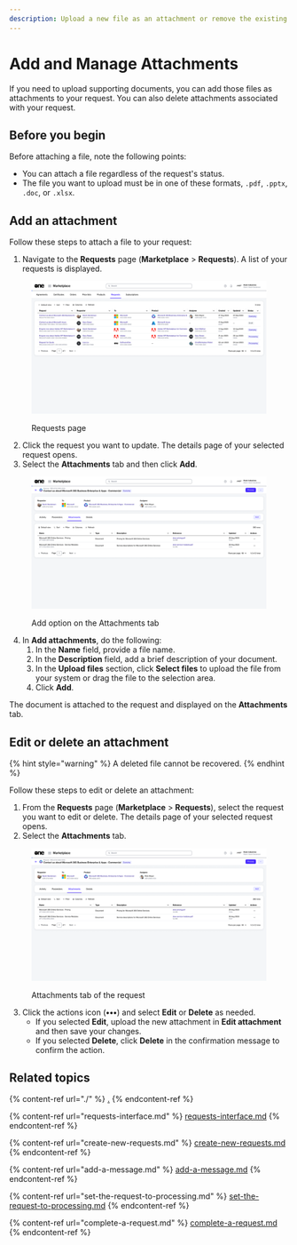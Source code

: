 ```yaml
---
description: Upload a new file as an attachment or remove the existing file.
---
```


# Add and Manage Attachments

If you need to upload supporting documents, you can add those files as attachments to your request. You can also delete attachments associated with your request.

## Before you begin

Before attaching a file, note the following points:&#x20;

* You can attach a file regardless of the request's status.
* The file you want to upload must be in one of these formats, `.pdf`, `.pptx`, `.doc`, or `.xlsx`.

## Add an attachment&#x20;

Follow these steps to attach a file to your request:&#x20;

1. Navigate to the **Requests** page (**Marketplace** > **Requests**). A list of your requests is displayed.

<figure><img src="../../../.gitbook/assets/image (400).png" alt=""><figcaption><p>Requests page</p></figcaption></figure>

2. Click the request you want to update. The details page of your selected request opens.&#x20;
3. Select the **Attachments** tab and then click **Add**.&#x20;

<figure><img src="../../../.gitbook/assets/image (401).png" alt=""><figcaption><p>Add option on the Attachments tab</p></figcaption></figure>

4. In **Add attachments**, do the following:
   1. In the **Name** field, provide a file name.
   2. In the **Description** field, add a brief description of your document.&#x20;
   3. In the **Upload files** section, click **Select files** to upload the file from your system or drag the file to the selection area.
   4. Click **Add**.&#x20;

The document is attached to the request and displayed on the **Attachments** tab.

## Edit or delete an attachment

{% hint style="warning" %}
A deleted file cannot be recovered.
{% endhint %}

Follow these steps to edit or delete an attachment:

1. From the **Requests** page (**Marketplace** > **Requests**), select the request you want to edit or delete. The details page of your selected request opens.
2. Select the **Attachments** tab.

<figure><img src="../../../.gitbook/assets/image (402).png" alt=""><figcaption><p>Attachments tab of the request</p></figcaption></figure>

3. Click the actions icon (**•••**) and select **Edit** or **Delete** as needed.
   * If you selected **Edit**, upload the new attachment in **Edit attachment** and then save your changes.
   * If you selected **Delete**, click **Delete** in the confirmation message to confirm the action.

## Related topics

{% content-ref url="./" %}
[.](./)
{% endcontent-ref %}

{% content-ref url="requests-interface.md" %}
[requests-interface.md](requests-interface.md)
{% endcontent-ref %}

{% content-ref url="create-new-requests.md" %}
[create-new-requests.md](create-new-requests.md)
{% endcontent-ref %}

{% content-ref url="add-a-message.md" %}
[add-a-message.md](add-a-message.md)
{% endcontent-ref %}

{% content-ref url="set-the-request-to-processing.md" %}
[set-the-request-to-processing.md](set-the-request-to-processing.md)
{% endcontent-ref %}

{% content-ref url="complete-a-request.md" %}
[complete-a-request.md](complete-a-request.md)
{% endcontent-ref %}
